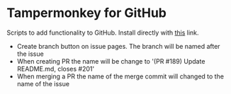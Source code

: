 # Tampermonkey for GitHub

Scripts to add functionality to GitHub. Install directly with [this][ge-raw] link.  
 - Create branch button on issue pages. The branch will be named after the issue
 - When creating PR the name will be change to '(PR #189) Update README.md, closes #201'
 - When merging a PR the name of the merge commit will changed to the name of the issue

  
[ge-raw]: https://raw.githubusercontent.com/holmbergjonas/github-browser-scripts/main/github-extensions.user.js
